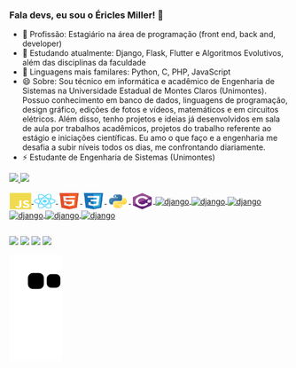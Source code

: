 ### Fala devs, eu sou o Éricles Miller! 👋



- 🔭 Profissão: Estagiário na área de programação (front end, back and, developer)
- 🌱 Estudando atualmente: Django, Flask, Flutter e Algoritmos Evolutivos, além das disciplinas da faculdade
- 👯 Linguagens mais familares: Python, C, PHP, JavaScript
- 😄 Sobre: Sou técnico em informática e acadêmico de Engenharia de Sistemas na Universidade Estadual de Montes Claros (Unimontes). Possuo conhecimento em banco de dados, linguagens de programação, design gráfico, edições de fotos e vídeos, matemáticos e em circuitos elétricos. Além disso, tenho projetos e ideias já desenvolvidos em sala de aula por trabalhos acadêmicos, projetos do trabalho referente ao estágio e iniciações científicas.
Eu amo o que faço e a engenharia me desafia a subir níveis todos os dias, me confrontando diariamente.
- ⚡ Estudante de Engenharia de Sistemas (Unimontes)

 <div>
  <a href="https://github.com/Ericles-Miller">
  <img height="180em" src="https://github-readme-stats.vercel.app/api?username=Ericles-Miller&show_icons=true&theme=cobalt&include_all_commits=true&count_private=true"/>
  <img height="180em" src="https://github-readme-stats.vercel.app/api/top-langs/?username=Ericles-Miller&layout=compact&langs_count=16&theme=cobalt"/>
</div>

<div style="display: inline_block"><br>
 <link rel="stylesheet" href="https://cdn.jsdelivr.net/gh/devicons/devicon@v2.12.0/devicon.min.css">

  <img align="center" alt="Rafa-Js" height="30" width="40" src="https://raw.githubusercontent.com/devicons/devicon/master/icons/javascript/javascript-plain.svg">
  
 
  <!--<img align="center" alt="Rafa-Ts" height="30" width="40" src="https://raw.githubusercontent.com/devicons/devicon/master/icons/typescript/typescript-plain.svg">-->
  
  <img align="center" alt="Rafa-React" height="30" width="40" src="https://raw.githubusercontent.com/devicons/devicon/master/icons/react/react-original.svg">
  <img align="center" alt="Rafa-HTML" height="30" width="40" src="https://raw.githubusercontent.com/devicons/devicon/master/icons/html5/html5-original.svg">
  <img align="center" alt="Rafa-CSS" height="30" width="40" src="https://raw.githubusercontent.com/devicons/devicon/master/icons/css3/css3-original.svg">
  <img align="center" alt="Rafa-Python" height="30" width="40" src="https://raw.githubusercontent.com/devicons/devicon/master/icons/python/python-original.svg">
  <img align="center" alt="Rafa-Csharp" height="30" width="40" src="https://raw.githubusercontent.com/devicons/devicon/master/icons/csharp/csharp-original.svg">
  <img align="center" alt="django" heigth="60" width='70' src="https://img.shields.io/badge/Django-092E20?style=for-the-badge&logo=django&logoColor=white">
  <img align="center" alt="django" heigth="60" width='70' src="https://img.shields.io/badge/Flask-000000?style=for-the-badge&logo=flask&logoColor=white">
  <img align="center" alt="django" heigth="60" width='70' src="https://img.shields.io/badge/MySQL-00000F?style=for-the-badge&logo=mysql&logoColor=white">
  <img align="center" alt="django" heigth="60" width='70' src="https://img.shields.io/badge/PHP-777BB4?style=for-the-badge&logo=php&logoColor=white">
  <img align="center" alt="django" heigth="60" width='70' src="https://img.shields.io/badge/C%2B%2B-00599C?style=for-the-badge&logo=c%2B%2B&logoColor=white">
  <img align="center" alt="django" heigth="85" width='95' src="https://img.shields.io/badge/Flutter-02569B?style=for-the-badge&logo=flutter&logoColor=white">
  
  
</div>
  
##  
<div> 
  <a href="https://instagram.com/ericlesmiller.diasbarbosa/" target="_blank"><img src="https://img.shields.io/badge/-Instagram-%23E4405F?style=for-the-badge&logo=instagram&logoColor=white" target="_blank"></a>
 <a href="https://discord.gg/85dbpvHg" target="_blank"><img src="https://img.shields.io/badge/Discord-7289DA?style=for-the-badge&logo=discord&logoColor=white" target="_blank"></a> 
  <a href = "ericlesmiller.eng.sis@gmail.com"><img src="https://img.shields.io/badge/-Gmail-%23333?style=for-the-badge&logo=gmail&logoColor=white" target="_blank"></a>
  <a href="https://www.linkedin.com/in/ericles-miller" target="_blank"><img src="https://img.shields.io/badge/-LinkedIn-%230077B5?style=for-the-badge&logo=linkedin&logoColor=white" target="_blank"></a> 
 
  ![Snake animation](https://github.com/rafaballerini/rafaballerini/blob/output/github-contribution-grid-snake.svg)
 
</div

